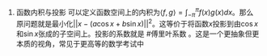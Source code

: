 1. 函数内积与投影
可以定义函数空间上的内积为$\langle f, g \rangle = \int_{-\pi}^{\pi} f(x)g(x)dx$。那么原问题就是最小化$||x - (a \cos x + b \sin x)||^2$。这等价于将函数$x$投影到由$\cos x$和$\sin x$张成的子空间上。投影的系数就是 #傅里叶系数 。这是一个更抽象但更本质的视角，常见于更高等的数学考试中